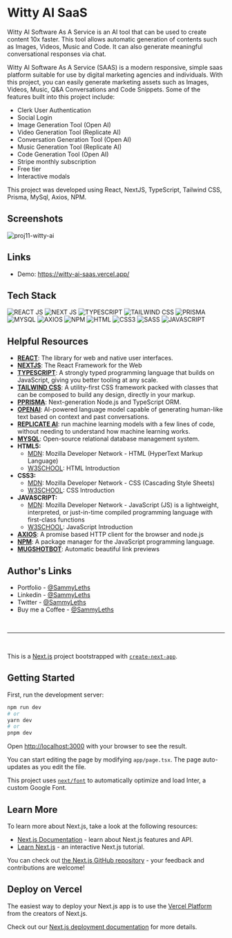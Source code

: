 <h1>Witty AI SaaS</h1>

Witty AI Software As A Service is an AI tool that can be used to create content 10x faster. This tool allows automatic generation of contents such as Images, Videos, Music and Code. It can also generate meaningful conversational responses via chat.

Witty AI Software As A Service (SAAS) is a modern responsive, simple saas platform suitable for use by digital marketing agencies and individuals. With this project, you can easily generate marketing assets such as Images, Videos, Music, Q&A Conversations and Code Snippets. Some of the features built into this project include:

<ul>
  <li>Clerk User Authentication</li>
  <li>Social Login</li>
  <li>Image Generation Tool (Open AI)</li>
  <li>Video Generation Tool (Replicate AI)</li>
  <li>Conversation Generation Tool (Open AI)</li>
  <li>Music Generation Tool (Replicate AI)</li>
  <li>Code Generation Tool (Open AI)</li>
  <li>Stripe monthly subscription</li>
  <li>Free tier</li>
  <li>Interactive modals</li>
</ul>

This project was developed using React, NextJS, TypeScript, Tailwind CSS, Prisma, MySql, Axios, NPM.

<h2>Screenshots</h2>

![proj11-witty-ai](https://github.com/SammyLeths/witty-ai-saas/assets/64320618/c46f4556-28bf-4b20-aaf1-51f636f1498c)

<h2>Links</h2>

<ul>
  <li>Demo: <a href="https://witty-ai-saas.vercel.app/" target="_blank">https://witty-ai-saas.vercel.app/</a></li>
</ul>

<h2>Tech Stack</h2>

<p align="left">
  <img src="https://img.shields.io/badge/react-61DAFB.svg?style=for-the-badge&logo=react&logoColor=white" alt="REACT JS" />
  <img src="https://img.shields.io/badge/next.js-000000.svg?style=for-the-badge&logo=nextdotjs&logoColor=white" alt="NEXT JS" />
  <img src="https://img.shields.io/badge/typescript-3178C6.svg?style=for-the-badge&logo=typescript&logoColor=white" alt="TYPESCRIPT" />
  <img src="https://img.shields.io/badge/tailwindcss-06B6D4.svg?style=for-the-badge&logo=tailwindcss&logoColor=white" alt="TAILWIND CSS" />
  <img src="https://img.shields.io/badge/prisma-2D3748.svg?style=for-the-badge&logo=prisma&logoColor=white" alt="PRISMA" />
  <img src="https://img.shields.io/badge/mysql-4479A1.svg?style=for-the-badge&logo=mysql&logoColor=white" alt="MYSQL" />
  <img src="https://img.shields.io/badge/axios-5A29E4.svg?style=for-the-badge&logo=axios&logoColor=white" alt="AXIOS" />
  <img src="https://img.shields.io/badge/npm-CB3837.svg?style=for-the-badge&logo=axios&logoColor=white" alt="NPM" />
  <img src="https://img.shields.io/badge/html5-%23E34F26.svg?style=for-the-badge&logo=html5&logoColor=white" alt="HTML" />
  <img src="https://img.shields.io/badge/css3-%231572B6.svg?style=for-the-badge&logo=css3&logoColor=white" alt="CSS3" />
  <img src="https://img.shields.io/badge/sass-hotpink.svg?style=for-the-badge&logo=sass&logoColor=white" alt="SASS" />
  <img src="https://img.shields.io/badge/JavaScript-black?style=for-the-badge&logo=javascript&logoColor=%23F7DF1E" alt="JAVASCRIPT" />
</p>

<h2>Helpful Resources</h2>

<ul>
  <li>
    <b><a href="https://react.dev/" target="_blank">REACT</a></b>: The library for web and native user interfaces.
  </li>
   <li>
    <b><a href="https://nextjs.org/" target="_blank">NEXTJS</a></b>: The React Framework for the Web
  </li>
  <li>
    <b><a href="https://www.typescriptlang.org/" target="_blank">TYPESCRIPT</a></b>: A strongly typed programming language that builds on JavaScript, giving you better tooling at any scale.
  </li>
    <li>
    <b><a href="https://tailwindcss.com/" target="_blank">TAILWIND CSS</a></b>: A utility-first CSS framework packed with classes that can be composed to build any design, directly in your markup.
  </li>
  <li>
    <b><a href="https://www.prisma.io/" target="_blank">PPRISMA</a></b>: Next-generation Node.js and TypeScript ORM.
  </li>
  <li>
    <b><a href="https://openai.com/" target="_blank">OPENAI</a></b>: AI-powered language model capable of generating human-like text based on context and past conversations.
  </li>
    <li>
    <b><a href="https://replicate.com/" target="_blank">REPLICATE AI</a></b>: run machine learning models with a few lines of code, without needing to understand how machine learning works.
  </li>
  <li>
    <b><a href="https://www.mysql.com/" target="_blank">MYSQL</a></b>: Open-source relational database management system.
  </li>
  <li><b>HTML5:</b> 
    <ul>
      <li><a href="https://developer.mozilla.org/en-US/docs/Web/HTML" target="_blank">MDN</a>: Mozilla Developer Network - HTML (HyperText Markup Language)</li>
      <li><a href="https://www.w3schools.com/html/html_intro.asp" target="_blank">W3SCHOOL</a>: HTML Introduction</li>
    </ul>
  </li>
  <li><b>CSS3:</b> 
    <ul>
      <li><a href="https://developer.mozilla.org/en-US/docs/Web/CSS" target="_blank">MDN</a>: Mozilla Developer Network - CSS (Cascading Style Sheets)</li>
      <li><a href="https://www.w3schools.com/css/css_intro.asp" target="_blank">W3SCHOOL</a>: CSS Introduction</li>
    </ul>
  </li>
  <li><b>JAVASCRIPT:</b> 
    <ul>
      <li><a href="https://developer.mozilla.org/en-US/docs/Web/JavaScript" target="_blank">MDN</a>: Mozilla Developer Network - JavaScript (JS) is a lightweight, interpreted, or just-in-time compiled programming language with first-class functions</li>
      <li><a href="https://www.w3schools.com/js/js_intro.asp" target="_blank">W3SCHOOL</a>: JavaScript Introduction</li>
    </ul>
  </li>
  <li>
    <b><a href="https://axios-http.com/" target="_blank">AXIOS</a></b>: A promise based HTTP client for the browser and node.js
  </li>
   <li>
    <b><a href="https://www.npmjs.com/" target="_blank">NPM</a></b>: A package manager for the JavaScript programming language.
  </li>
  <li>
    <b><a href="https://mugshotbot.com/" target="_blank">MUGSHOTBOT</a></b>: Automatic beautiful link previews
  </li>
</ul>

<h2>Author's Links</h2>

<ul>
  <li>Portfolio - <a href="https://sammyleths.com" target="_blank">@SammyLeths</a></li>
  <li>Linkedin - <a href="https://www.linkedin.com/in/eyiowuawi/" target="_blank">@SammyLeths</a></li>
  <li>Twitter - <a href="https://twitter.com/SammyLeths" target="_blank">@SammyLeths</a></li>
  <li>Buy me a Coffee - <a href="https://buymeacoffee.com/sammyleths" target="_blank"> @SammyLeths </a></li>
</ul>

<br />

<hr />

<br />

This is a [Next.js](https://nextjs.org/) project bootstrapped with [`create-next-app`](https://github.com/vercel/next.js/tree/canary/packages/create-next-app).

## Getting Started

First, run the development server:

```bash
npm run dev
# or
yarn dev
# or
pnpm dev
```

Open [http://localhost:3000](http://localhost:3000) with your browser to see the result.

You can start editing the page by modifying `app/page.tsx`. The page auto-updates as you edit the file.

This project uses [`next/font`](https://nextjs.org/docs/basic-features/font-optimization) to automatically optimize and load Inter, a custom Google Font.

## Learn More

To learn more about Next.js, take a look at the following resources:

- [Next.js Documentation](https://nextjs.org/docs) - learn about Next.js features and API.
- [Learn Next.js](https://nextjs.org/learn) - an interactive Next.js tutorial.

You can check out [the Next.js GitHub repository](https://github.com/vercel/next.js/) - your feedback and contributions are welcome!

## Deploy on Vercel

The easiest way to deploy your Next.js app is to use the [Vercel Platform](https://vercel.com/new?utm_medium=default-template&filter=next.js&utm_source=create-next-app&utm_campaign=create-next-app-readme) from the creators of Next.js.

Check out our [Next.js deployment documentation](https://nextjs.org/docs/deployment) for more details.
